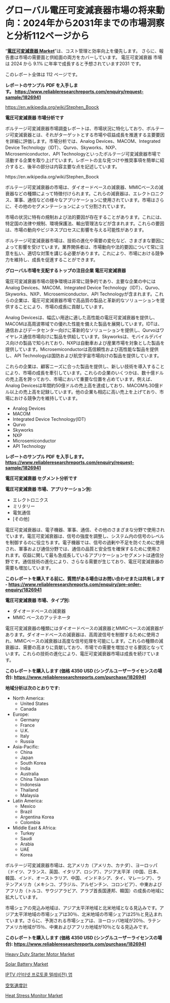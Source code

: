 <p><h1>グローバル電圧可変減衰器市場の将来動向：2024年から2031年までの市場洞察と分析112ページから</h1></p><p>&ldquo;<strong><a href="https://www.reliableresearchreports.com/voltage-variable-attenuators-r1826941">電圧可変減衰器 Market</a></strong>&rdquo;は、コスト管理と効率向上を優先します。 さらに、報告書は市場の需要面と供給面の両方をカバーしています。 電圧可変減衰器 市場は 2024 から 9.1% に年率で成長すると予想されています2031 です。</p>
<p>このレポート全体は 112 ページです。</p>
<p><strong>レポートのサンプル PDF を入手します。&nbsp;<a href="https://www.reliableresearchreports.com/enquiry/request-sample/1826941">https://www.reliableresearchreports.com/enquiry/request-sample/1826941</a></strong></p>
<p><a href="https://en.wikipedia.org/wiki/Stephen_Boock">https://en.wikipedia.org/wiki/Stephen_Boock</a></p>
<p><strong>電圧可変減衰器 市場分析です</strong></p>
<p><p>ボルテージ可変減衰器市場調査レポートは、市場状況に特化しており、ボルテージ可変減衰器とは、それがターゲットとする市場や収益成長を推進する主要要因を詳細に評価します。市場分析では、Analog Devices、MACOM、Integrated Device Technology（IDT）、Qurvo、Skyworks、NXP、Microsemiconductor、API Technologyといったボルテージ可変減衰器市場で活動する企業を取り上げています。レポートの主な見つけや推奨事項を簡単に紹介すると、後半の部分は内容主要な点を記述しています。</p></p>
<p>https://en.wikipedia.org/wiki/Stephen_Boock</p>
<p><p>ボルテージ可変減衰器の市場は、ダイオードベースの減衰器、MMICベースの減衰器などの種類によって特徴付けられます。これらの減衰器は、エレクトロニクス、軍事、通信などの様々なアプリケーションに使用されています。市場はさらに、その他のセグメンテーションによって分割されています。</p><p>市場の状況に特有の規制および法的要因が存在することがあります。これには、特定国の法律や規制、環境保護法、輸出管理法などが含まれます。これらの要因は、市場の動向やビジネスプロセスに影響を与える可能性があります。</p><p>ボルテージ可変減衰器市場は、技術の進化や需要の変化など、さまざまな要因によって影響を受けています。業界関係者は、市場動向や法的要因について常に注意を払い、適切な対策を講じる必要があります。これにより、市場における競争力を維持し、成長を促進することができます。</p></p>
<p><strong>グローバル市場を支配するトップの注目企業 電圧可変減衰器</strong></p>
<p><p>電圧可変減衰器市場の競争環境は非常に競争的であり、主要な企業の中にはAnalog Devices、MACOM、Integrated Device Technology（IDT）、Qurvo、Skyworks、NXP、Microsemiconductor、API Technologyが含まれます。これらの企業は、電圧可変減衰器市場で高品質の製品と革新的なソリューションを提供することにより、市場の成長に貢献しています。</p><p>Analog Devicesは、幅広い用途に適した高性能の電圧可変減衰器を提供し、MACOMは高周波帯域での優れた性能を備えた製品を展開しています。IDTは、通信およびデータセンター向けに革新的なソリューションを提供し、Qurvoはワイヤレス通信市場向けに製品を供給しています。Skyworksは、モバイルデバイス向けの製品で知られており、NXPは自動車および産業市場を対象とした製品を提供しています。Microsemiconductorは高信頼性および高性能な製品を提供し、API Technologyは国防および航空宇宙市場向けの製品を提供しています。</p><p>これらの企業は、顧客ニーズに合った製品を提供し、新しい技術を導入することにより、市場の成長を牽引しています。これらの企業のいくつかは、数十億ドルの売上高を誇っており、市場において重要な位置を占めています。例えば、Analog Devicesは年間約50億ドルの売上高を達成しており、MACOMも30億ドル以上の売上高を記録しています。他の企業も相応に高い売上を上げており、市場における競争力を維持しています。</p></p>
<p><ul><li>Analog Devices</li><li>MACOM</li><li>Integrated Device Technology(IDT)</li><li>Qurvo</li><li>Skyworks</li><li>NXP</li><li>Microsemiconductor</li><li>API Technology</li></ul></p>
<p><strong>レポートのサンプル PDF を入手します。 <a href="https://www.reliableresearchreports.com/enquiry/request-sample/1826941">https://www.reliableresearchreports.com/enquiry/request-sample/1826941</a></strong></p>
<p><strong>電圧可変減衰器 セグメント分析です</strong></p>
<p><strong>電圧可変減衰器 市場、アプリケーション別:</strong></p>
<p><ul><li>エレクトロニクス</li><li>ミリタリー</li><li>電気通信</li><li>[その他]</li></ul></p>
<p><p>電圧可変減衰器は、電子機器、軍事、通信、その他のさまざまな分野で使用されています。電圧可変減衰器は、信号の強度を調整し、システム内の信号のレベルを制御するのに役立ちます。電子機器では、信号の過剰や不足を防ぐために使用され、軍事および通信分野では、通信の品質と安全性を確保するために使用されます。収益に関して最も急成長しているアプリケーションセグメントは通信分野です。通信技術の進化により、さらなる需要が生じており、電圧可変減衰器の需要も増加しています。</p></p>
<p><strong>このレポートを購入する前に、質問がある場合はお問い合わせまたは共有します - <a href="https://www.reliableresearchreports.com/enquiry/pre-order-enquiry/1826941">https://www.reliableresearchreports.com/enquiry/pre-order-enquiry/1826941</a></strong></p>
<p><strong>電圧可変減衰器 市場、タイプ別:</strong></p>
<p><ul><li>ダイオードベースの減衰器</li><li>MMIC ベースのアッテネータ</li></ul></p>
<p><p>電圧可変減衰器の種類にはダイオードベースの減衰器とMMICベースの減衰器があります。ダイオードベースの減衰器は、高周波信号を制御するために使用され、MMICベースの減衰器は高度な信号処理を可能にします。これらの種類の減衰器は、需要の高まりに貢献しており、市場での需要を増加させる要因となっています。これらの技術の進化により、電圧可変減衰器市場は成長を続けています。</p></p>
<p><strong>このレポートを購入します (価格 4350 USD (シングルユーザーライセンスの場合): <a href="https://www.reliableresearchreports.com/purchase/1826941">https://www.reliableresearchreports.com/purchase/1826941</a></strong></p>
<p><strong>地域分析は次のとおりです:</strong></p>
<p><ul>
    <li>
        North America:
        <ul>
            <li>United States</li>
            <li>Canada</li>
        </ul>
    </li>
    <li>
        Europe:
        <ul>
            <li>Germany</li>
            <li>France</li>
            <li>U.K.</li>
            <li>Italy</li>
            <li>Russia</li>
        </ul>
    </li>
    <li>
        Asia-Pacific:
        <ul>
            <li>China</li>
            <li>Japan</li>
            <li>South Korea</li>
            <li>India</li>
            <li>Australia</li>
            <li>China Taiwan</li>
            <li>Indonesia</li>
            <li>Thailand</li>
            <li>Malaysia</li>
        </ul>
    </li>
    <li>
        Latin America:
        <ul>
            <li>Mexico</li>
            <li>Brazil</li>
            <li>Argentina Korea</li>
            <li>Colombia</li>
        </ul>
    </li>
    <li>
        Middle East & Africa:
        <ul>
            <li>Turkey</li>
            <li>Saudi</li>
            <li>Arabia</li>
            <li>UAE</li>
            <li>Korea</li>
        </ul>
    </li>
    </ul></p>
<p><p>ボルテージ可変減衰器市場は、北アメリカ（アメリカ、カナダ）、ヨーロッパ（ドイツ、フランス、英国、イタリア、ロシア）、アジア太平洋（中国、日本、韓国、インド、オーストラリア、中国、インドネシア、タイ、マレーシア）、ラテンアメリカ（メキシコ、ブラジル、アルゼンチン、コロンビア）、中東およびアフリカ（トルコ、サウジアラビア、アラブ首長国連邦、韓国）の成長の地域に拡大しています。</p><p>市場シェアの見込み地域は、アジア太平洋地域と北米地域となる見込みです。アジア太平洋地域の市場シェアは30％、北米地域の市場シェアは25％と見込まれています。さらに、予測される市場シェアは、ヨーロッパ地域が20％、ラテンアメリカ地域が15％、中東およびアフリカ地域が10％となる見込みです。</p></p>
<p><strong>このレポートを購入します (価格 4350 USD (シングルユーザーライセンスの場合): <a href="https://www.reliableresearchreports.com/purchase/1826941">https://www.reliableresearchreports.com/purchase/1826941</a></strong></p>
<p><p><a href="https://medium.com/@luke.bailey5468/heavy-duty-starter-motor-market-emerging-trends-and-future-prospects-for-period-from-2024-to-2031-4e2df8a5a8bc">Heavy Duty Starter Motor Market</a></p><p><a href="https://www.linkedin.com/pulse/solar-battery-market-share-size-trends-industry-analysis-iatke?trackingId=1jf9mbshQ7mdISBg9otDqg%3D%3D">Solar Battery Market</a></p><p><a href="https://github.com/Nicolasrown5/Market-Research-Report-List-2/blob/main/864691788197.md">IPTV (인터넷 프로토콜 텔레비전) 앱</a></p><p><a href="https://github.com/roulaayoub-saad/Market-Research-Report-List-3/blob/main/901821570768.md">空気速度計</a></p><p><a href="https://medium.com/@luke.wilson7856/heat-stress-monitor-market-size-is-growing-at-cagr-of-11-this-report-covers-analysis-by-market-46896e0ef544">Heat Stress Monitor Market</a></p></p>